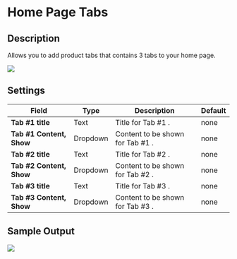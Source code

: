 #  Home Page Tabs

## Description

Allows you to add product tabs that contains 3 tabs to your home page.

![](http://transvelo.github.io/mediacenter/docs/assets/images/vc-homePageTab-setting.png)

## Settings

| Field | Type | Description | Default
| -- | -- | -- | -- |
| **Tab #1 title** | Text |Title for Tab #1 . | none
| **Tab #1 Content, Show** | Dropdown |Content to be shown for Tab #1 .| none
| **Tab #2 title** | Text |Title for Tab #2 . | none
| **Tab #2 Content, Show** | Dropdown |Content to be shown for Tab #2 .| none
| **Tab #3 title** | Text |Title for Tab #3 . | none
| **Tab #3 Content, Show** | Dropdown |Content to be shown for Tab #3 .| none


## Sample Output

![](http://transvelo.github.io/mediacenter/docs/assets/images/vc-homepagetab-output.png)
